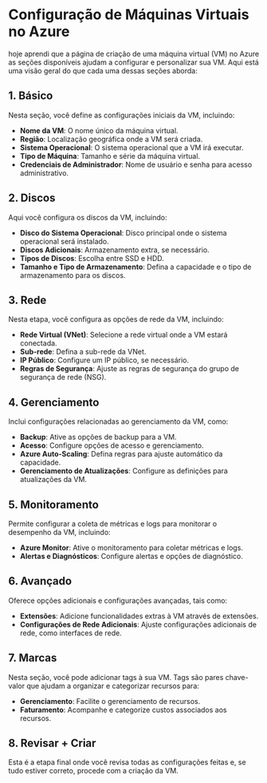 # Configuração de Máquinas Virtuais no Azure

hoje aprendi que a página de criação de uma máquina virtual (VM) no Azure as seções disponíveis ajudam a configurar e personalizar sua VM. Aqui está uma visão geral do que cada uma dessas seções aborda:

## 1. Básico

Nesta seção, você define as configurações iniciais da VM, incluindo:
- **Nome da VM**: O nome único da máquina virtual.
- **Região**: Localização geográfica onde a VM será criada.
- **Sistema Operacional**: O sistema operacional que a VM irá executar.
- **Tipo de Máquina**: Tamanho e série da máquina virtual.
- **Credenciais de Administrador**: Nome de usuário e senha para acesso administrativo.

## 2. Discos

Aqui você configura os discos da VM, incluindo:
- **Disco do Sistema Operacional**: Disco principal onde o sistema operacional será instalado.
- **Discos Adicionais**: Armazenamento extra, se necessário.
- **Tipos de Discos**: Escolha entre SSD e HDD.
- **Tamanho e Tipo de Armazenamento**: Defina a capacidade e o tipo de armazenamento para os discos.

## 3. Rede

Nesta etapa, você configura as opções de rede da VM, incluindo:
- **Rede Virtual (VNet)**: Selecione a rede virtual onde a VM estará conectada.
- **Sub-rede**: Defina a sub-rede da VNet.
- **IP Público**: Configure um IP público, se necessário.
- **Regras de Segurança**: Ajuste as regras de segurança do grupo de segurança de rede (NSG).

## 4. Gerenciamento

Inclui configurações relacionadas ao gerenciamento da VM, como:
- **Backup**: Ative as opções de backup para a VM.
- **Acesso**: Configure opções de acesso e gerenciamento.
- **Azure Auto-Scaling**: Defina regras para ajuste automático da capacidade.
- **Gerenciamento de Atualizações**: Configure as definições para atualizações da VM.

## 5. Monitoramento

Permite configurar a coleta de métricas e logs para monitorar o desempenho da VM, incluindo:
- **Azure Monitor**: Ative o monitoramento para coletar métricas e logs.
- **Alertas e Diagnósticos**: Configure alertas e opções de diagnóstico.

## 6. Avançado

Oferece opções adicionais e configurações avançadas, tais como:
- **Extensões**: Adicione funcionalidades extras à VM através de extensões.
- **Configurações de Rede Adicionais**: Ajuste configurações adicionais de rede, como interfaces de rede.

## 7. Marcas

Nesta seção, você pode adicionar tags à sua VM. Tags são pares chave-valor que ajudam a organizar e categorizar recursos para:
- **Gerenciamento**: Facilite o gerenciamento de recursos.
- **Faturamento**: Acompanhe e categorize custos associados aos recursos.

## 8. Revisar + Criar

Esta é a etapa final onde você revisa todas as configurações feitas e, se tudo estiver correto, procede com a criação da VM.

